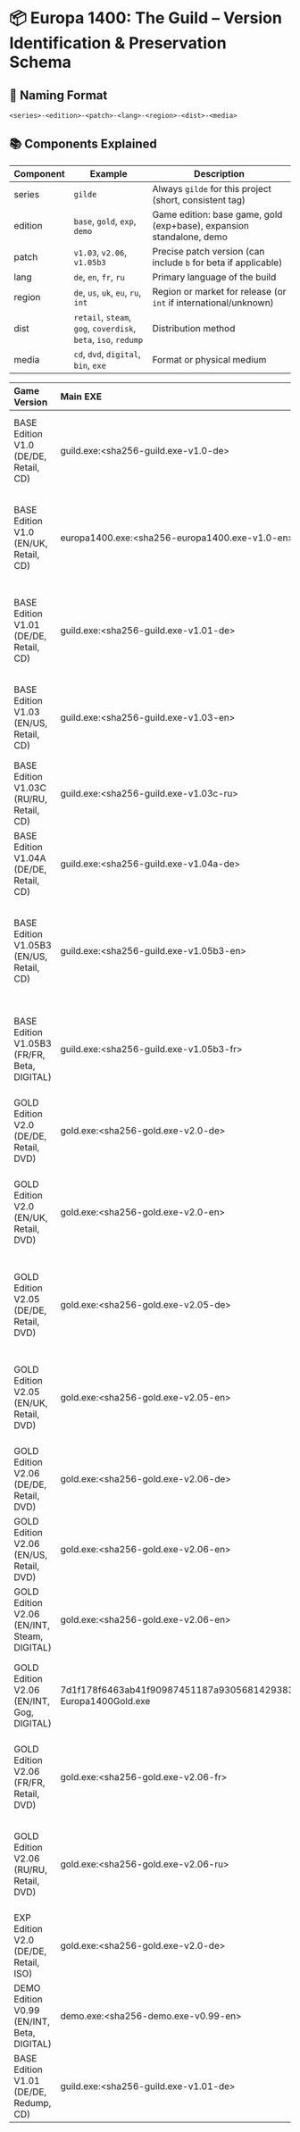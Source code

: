 # 📦 Europa 1400: The Guild – Version Identification & Preservation Schema

## 🧱 Naming Format

```
<series>-<edition>-<patch>-<lang>-<region>-<dist>-<media>
```

## 📚 Components Explained

| Component | Example                        | Description                                                                 |
|-----------|--------------------------------|-----------------------------------------------------------------------------|
| series    | `gilde`                        | Always `gilde` for this project (short, consistent tag)                    |
| edition   | `base`, `gold`, `exp`, `demo`  | Game edition: base game, gold (exp+base), expansion standalone, demo       |
| patch     | `v1.03`, `v2.06`, `v1.05b3`     | Precise patch version (can include `b` for beta if applicable)             |
| lang      | `de`, `en`, `fr`, `ru`         | Primary language of the build                                               |
| region    | `de`, `us`, `uk`, `eu`, `ru`, `int` | Region or market for release (or `int` if international/unknown)    |
| dist      | `retail`, `steam`, `gog`, `coverdisk`, `beta`, `iso`, `redump` | Distribution method |
| media     | `cd`, `dvd`, `digital`, `bin`, `exe` | Format or physical medium                                            |


| Game Version                                | Main EXE                                       | TL EXE                          | Server DLL                                | Notes                                                                        | Release Date   | Media   | Identifier                            |
|:--------------------------------------------|:-----------------------------------------------|:--------------------------------|:------------------------------------------|:-----------------------------------------------------------------------------|:---------------|:--------|:--------------------------------------|
| BASE Edition V1.0 (DE/DE, Retail, CD)       | guild.exe:<sha256-guild.exe-v1.0-de>           |                                 |                                           | Original retail DE release; no TL.exe or Server.dll observed in early builds | 2002-11-14     | cd      | gilde-base-v1.0-de-de-retail-cd       |
| BASE Edition V1.0 (EN/UK, Retail, CD)       | europa1400.exe:<sha256-europa1400.exe-v1.0-en> |                                 |                                           | Early JoWooD UK release; renamed main EXE; no TL or server files present     | 2002-11-29     | cd      | gilde-base-v1.0-en-uk-retail-cd       |
| BASE Edition V1.01 (DE/DE, Retail, CD)      | guild.exe:<sha256-guild.exe-v1.01-de>          |                                 | server.dll:<sha256-server.dll-v1.01-de>   | Minor updates; not widespread, usually overwritten by later patches          | 2002-12-10     | cd      | gilde-base-v1.01-de-de-retail-cd      |
| BASE Edition V1.03 (EN/US, Retail, CD)      | guild.exe:<sha256-guild.exe-v1.03-en>          |                                 | server.dll:<sha256-server.dll-v1.03-en>   | Shipped in UK/US boxed editions; server.dll present for LAN play             | 2003-01-15     | cd      | gilde-base-v1.03-en-us-retail-cd      |
| BASE Edition V1.03C (RU/RU, Retail, CD)     | guild.exe:<sha256-guild.exe-v1.03c-ru>         |                                 | server.dll:<sha256-server.dll-v1.03c-ru>  | Custom Russian translation & localized build from Russobit-M                 | 2003-01-25     | cd      | gilde-base-v1.03c-ru-ru-retail-cd     |
| BASE Edition V1.04A (DE/DE, Retail, CD)     | guild.exe:<sha256-guild.exe-v1.04a-de>         |                                 | server.dll:<sha256-server.dll-v1.04a-de>  | Released shortly before add-on launch; improved voice files                  | 2003-02-15     | cd      | gilde-base-v1.04a-de-de-retail-cd     |
| BASE Edition V1.05B3 (EN/US, Retail, CD)    | guild.exe:<sha256-guild.exe-v1.05b3-en>        |                                 | server.dll:<sha256-server.dll-v1.05b3-en> | Final patch for base game (Beta); widely used in GOG/Steam classic releases  | 2003-03-01     | cd      | gilde-base-v1.05b3-en-us-retail-cd    |
| BASE Edition V1.05B3 (FR/FR, Beta, DIGITAL) | guild.exe:<sha256-guild.exe-v1.05b3-fr>        |                                 | server.dll:<sha256-server.dll-v1.05b3-fr> | Rare French-language Beta patch, available via forums (JoWooD France)        | 2003-03-01     | digital | gilde-base-v1.05b3-fr-fr-beta-digital |
| GOLD Edition V2.0 (DE/DE, Retail, DVD)      | gold.exe:<sha256-gold.exe-v2.0-de>             |                                 | server.dll:<sha256-server.dll-v2.0-de>    | Base expansion release; no TL.exe observed yet                               | 2003-03-20     | dvd     | gilde-gold-v2.0-de-de-retail-dvd      |
| GOLD Edition V2.0 (EN/UK, Retail, DVD)      | gold.exe:<sha256-gold.exe-v2.0-en>             |                                 | server.dll:<sha256-server.dll-v2.0-en>    | Some international discs labeled “Gold”; includes merged content             | 2003-04-01     | dvd     | gilde-gold-v2.0-en-uk-retail-dvd      |
| GOLD Edition V2.05 (DE/DE, Retail, DVD)     | gold.exe:<sha256-gold.exe-v2.05-de>            | tl.exe:<sha256-tl.exe-v2.05-de> | server.dll:<sha256-server.dll-v2.05-de>   | Some DE versions shipped with TL.exe optimized for hardware T&L              | 2003-04-15     | dvd     | gilde-gold-v2.05-de-de-retail-dvd     |
| GOLD Edition V2.05 (EN/UK, Retail, DVD)     | gold.exe:<sha256-gold.exe-v2.05-en>            | tl.exe:<sha256-tl.exe-v2.05-en> | server.dll:<sha256-server.dll-v2.05-en>   | Some EN builds included TL.exe, others did not (regional variance)           | 2003-04-20     | dvd     | gilde-gold-v2.05-en-uk-retail-dvd     |
| GOLD Edition V2.06 (DE/DE, Retail, DVD)     | gold.exe:<sha256-gold.exe-v2.06-de>            | tl.exe:<sha256-tl.exe-v2.06-de> | server.dll:<sha256-server.dll-v2.06-de>   | Final and most stable version; used by Steam, GOG, etc.                      | 2003-05-05     | dvd     | gilde-gold-v2.06-de-de-retail-dvd     |
| GOLD Edition V2.06 (EN/US, Retail, DVD)     | gold.exe:<sha256-gold.exe-v2.06-en>            | tl.exe:<sha256-tl.exe-v2.06-en> | server.dll:<sha256-server.dll-v2.06-en>   |                                                                              | nan            | dvd     | gilde-gold-v2.06-en-us-retail-dvd     |
| GOLD Edition V2.06 (EN/INT, Steam, DIGITAL) | gold.exe:<sha256-gold.exe-v2.06-en>            | tl.exe:<sha256-tl.exe-v2.06-en> | server.dll:<sha256-server.dll-v2.06-en>   | English final version found in official digital distribution                 | 2009-10-15     | digital | gilde-gold-v2.06-en-int-steam-digital |
| GOLD Edition V2.06 (EN/INT, Gog, DIGITAL)   | 7d1f178f6463ab41f90987451187a93056814293832a5d2c76444dbd087e3ae8  Europa1400Gold.exe | 6fe7a24c93192f6511bc8595eb82fd166db44f6cbeaf7c2f036838f3b6b4af45  Europa1400Gold_TL.exe | 3cc2ce9049e41ab6d0eea042df4966fbf57e5e27c67fb923e81709d2683609d1  Server/server.dll | English final version found in official digital distribution on GoG              | 2012-01-26     | digital | gilde-gold-v2.06-en-int-gog-digital   |
| GOLD Edition V2.06 (FR/FR, Retail, DVD)     | gold.exe:<sha256-gold.exe-v2.06-fr>            |                                 | server.dll:<sha256-server.dll-v2.06-fr>   | French Gold rarely seen physically, likely derived from EN binaries          | 2003-06-01     | dvd     | gilde-gold-v2.06-fr-fr-retail-dvd     |
| GOLD Edition V2.06 (RU/RU, Retail, DVD)     | gold.exe:<sha256-gold.exe-v2.06-ru>            |                                 | server.dll:<sha256-server.dll-v2.06-ru>   | Some GOG builds include Russian Gold; presence of TL.exe unverified          | 2004-01-10     | dvd     | gilde-gold-v2.06-ru-ru-retail-dvd     |
| EXP Edition V2.0 (DE/DE, Retail, ISO)       | gold.exe:<sha256-gold.exe-v2.0-de>             |                                 | server.dll:<sha256-server.dll-v2.0-de>    |                                                                              | nan            | iso     | gilde-exp-v2.0-de-de-retail-iso       |
| DEMO Edition V0.99 (EN/INT, Beta, DIGITAL)  | demo.exe:<sha256-demo.exe-v0.99-en>            |                                 |                                           |                                                                              | nan            | digital | gilde-demo-v0.99-en-int-beta-digital  |
| BASE Edition V1.01 (DE/DE, Redump, CD)      | guild.exe:<sha256-guild.exe-v1.01-de>          |                                 | server.dll:<sha256-server.dll-v1.01-de>   |                                                                              | nan            | cd      | gilde-base-v1.01-de-de-redump-cd      |
